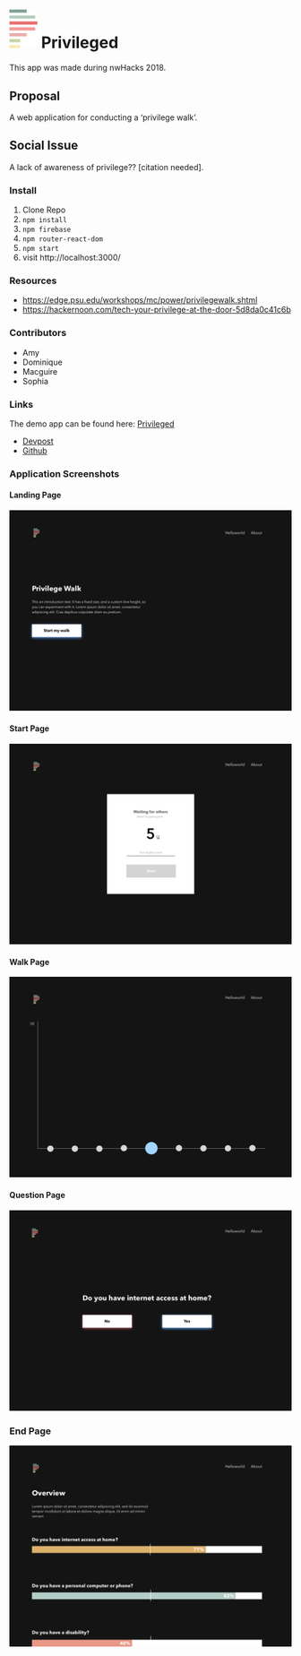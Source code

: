 # <img src="./product/p-colour.png" width="50"> Privileged

This app was made during nwHacks 2018.

## Proposal

A web application for conducting a ‘privilege walk’.

## Social Issue

A lack of awareness of privilege?? [citation needed].

### Install

1. Clone Repo
2. `npm install`
3. `npm firebase`
4. `npm router-react-dom`
5. `npm start`
6. visit http://localhost:3000/

### Resources

* https://edge.psu.edu/workshops/mc/power/privilegewalk.shtml
* https://hackernoon.com/tech-your-privilege-at-the-door-5d8da0c41c6b

### Contributors

* Amy
* Dominique
* Macguire
* Sophia

### Links

The demo app can be found here: [Privileged](http://www.privileged.tech)

* [Devpost]()
* [Github](https://github.com/FlyteWizard/whatthetech)

### Application Screenshots

#### Landing Page

![Landing Page](./product/landing.png)

#### Start Page

![Start Page](./product/start.png)

#### Walk Page

![Walk Page](./product/walk.png)

#### Question Page

![Questions](./product/questions.png)

### End Page

![End Page](./product/end.png)
